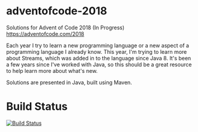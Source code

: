 # adventofcode-2018
Solutions for Advent of Code 2018 (In Progress)
https://adventofcode.com/2018

Each year I try to learn a new programming language or a new aspect of a programming language I already know. This year, I'm trying to learn more about Streams, which was added in to the language since Java 8. It's been a few years since I've worked with Java, so this should be a great resource to help learn more about what's new.

Solutions are presented in Java, built using Maven.

# Build Status
[![Build Status](https://travis-ci.com/jacob-lucas/adventofcode-2018.svg?branch=master)](https://travis-ci.com/jacob-lucas/adventofcode-2018)
